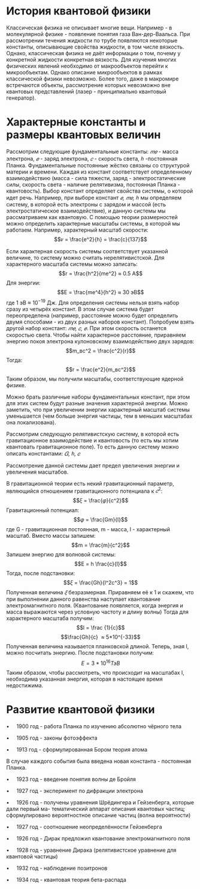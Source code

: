 # **История квантовой физики**
Классическая физика не описывает многие вещи. Например - в молекулярной физике - появление понятия газа Ван-дер-Ваальса. При рассмотрении течения жидкости по трубе появляются некоторые константы, описывающие свойства жидкости, в том числе вязкость. Однако, классическая физика не даёт информации о том, почему у конкретной жидкости конкретная вязкость.
Для изучения многих физических явлений необходимо от макрообъектов перейти к микрообъектам. Однако описание микрообъектов в рамках классической физики невозможно.
Более того, даже в макромире встречаются объекты, рассмотрение которых невозможно вне квантовых представлений (лазер - принципиально квантовый генератор).

# **Характерные константы и размеры квантовых величин**
Рассмотрим следующие фундаментальные константы:
_𝑚𝑒_ - масса электрона, _𝑒_ - заряд электрона, _𝑐_ - скорость света, _ℎ_ -постоянная Планка.
Фундаментальные постоянные жёстко связаны со структурой материи и времени.
Каждая из констант соответствует определенному взаимодействию (масса - сила тяжести, заряд - электростатические силы, скорость света - наличие релятивизма, постоянная Планка - квантовость).
Выбор констант определяет свойства системы, о которой идет речь. Например, при выборе констант _𝑒, 𝑚𝑒, ℎ_ мы определяем систему, в которой есть электроны с зарядом и массой (есть электростатическое взаимодействие), и данную системы мы рассматриваем как квантовую.
С помощью теории размерностей можно определить характерные масштабы системы, в которой мы работаем.
Например, характерный масштаб скорости:
$$𝑣 = \frac{e^2}{h} = \frac{c}{137}$$


Если характерная скорость системы соответствует указанной величине, то систему можно считать нерелятивистской.
Для характерного масштаба системы можно записать:
$$r = \frac{h^2}{me^2} ≈ 0.5 A$$
Для энергии:
$$E = \frac{me^4}{h^2} ≈ 30 эВ$$
где 1 эВ ≈ $10^{−19}$ Дж. 
Для определения системы нельзя взять набор сразу из четырёх констант. В этом случае система будет переопределена (например, расстояние можно будет определить двумя способами - из двух разных наборов констант).
Попробуем взять другой набор констант: _𝑚𝑒, 𝑐, 𝑒_.
При этом скорость останется скоростью света.
Чтобы найти характерное расстояние, приравняем энергию покоя электрона кулоновскому взаимодействию двух зарядов:
$$m_вc^2 = \frac{c^2}{r}$$
Тогда:  $$r = \frac{e^2}{m_вc^2}$$
Таким образом, мы получили масштабы, соответствующие ядерной физике.

Можно брать различные наборы фундаментальных констант, при этом для этих систем будут разные значения характерной энергии. Можно заметить, что при увеличении энергии характерный масштаб системы уменьшается (чем больше энергия частицы, тем в меньших масштабах она локализована).

Рассмотрим следующую релятивистскую систему, в которой есть гравитационное взаимодействие и квантовость (то есть мы хотим квантовать гравитационное поле). То есть данную систему можно описать константами: _𝐺, ℎ, 𝑐_

Рассмотрение данной системы дает предел увеличения энергии и увеличения масштабов.

В гравитационной теории есть некий гравитационный параметр, являющийся отношением гравитационного потенциала к $𝑐^2$:  $$𝜉 = \frac{𝜑}{c^2}$$
Гравитационный потенциал: $$𝜑 = \frac{Gm}{l}$$
где G - гравитационная постоянная, m - масса, l - характерный масштаб. Вместо массы запишем: $$m = \frac{m}{c^2}$$
Запишем энергию для волновой системы: $$E = h \frac{c}{l}$$
Тогда, после подстановки: $$𝜉 = \frac{Gh}{l^2c^3} = 1$$
Полученная величина _𝜉_ безразмерная. Приравняем её к 1 и скажем, что при выполнении данного равенства наступает квантование электромагнитного поля. (Квантование появляется, когда энергия и масса выражаются через условную частоту и длину волны)
Тогда для характерного масштаба получим: $$l = \frac {1}{c}$$
$$\frac{Gh}{c}  ≈ 5*10^{-33}$$
Полученная величина называется планковской длиной.
Теперь, зная l, можно посчитать энергию. После подстановки получим: $$E = 3*10^{16} ТэВ$$
Таким образом, чтобы рассмотреть, что происходит на масштабах l, необходима указанная энергия, которая в настоящее время недостижима.
# **Развитие квантовой физики**
•     1900 год - работа Планка по изучению абсолютно чёрного тела

•     1905 год - законы фотоэффекта

•     1913 год - сформулированная Бором теория атома

В случае каждого события была введена новая константа - постоянная Планка.

•     1923 год - введение понятия волны де Бройля

•     1927 год - эксперимент по дифракции электрона

•     1926 год - получены уравнения Шрёдингера и Гейзенберга, которые дали первый ма- тематический аппарат описания квантовых частиц; сформулировано вероятностное описание частиц (волна вероятности)

•     1927 год - соотношение неопределённости Гейзенберга

•     1926 год - Дирак предложил квантование электромагнитного поля

•     1928 год - уравнение Дирака (релятивистское уравнение для квантовой частицы)

•     1932 год - наблюдение позитронов

•     1934 год - квантовая теория бета-распада
